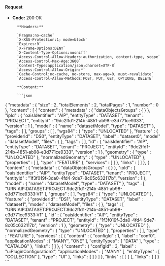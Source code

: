 #### Request

* **Code:** 200 OK

        **Headers:**

        `Pragma:no-cache`
        `X-XSS-Protection:1; mode=block`
        `Expires:0`
        `X-Frame-Options:DENY`
        `X-Content-Type-Options:nosniff`
        `Access-Control-Allow-Headers:authorization, content-type, scope`
        `Access-Control-Max-Age:3600`
        `Content-Type:application/json;charset=UTF-8`
        `Access-Control-Allow-Origin:*`
        `Cache-Control:no-cache, no-store, max-age=0, must-revalidate`
        `Access-Control-Allow-Methods:POST, PUT, GET, OPTIONS, DELETE`

        **Content:**

        ```json
    
{
  "metadata" : {
    "size" : 2,
    "totalElements" : 2,
    "totalPages" : 1,
    "number" : 0
  },
  "content" : [ {
    "content" : {
      "metadata" : {
        "dataObjectsGroups" : { }
      },
      "ipId" : {
        "oaisIdentifier" : "AIP",
        "entityType" : "DATASET",
        "tenant" : "PROJECT",
        "entityId" : "9dc2ffd1-214b-4851-ab98-e3d771ce9333",
        "version" : 1
      },
      "model" : {
        "name" : "datasetModel",
        "type" : "DATASET"
      },
      "tags" : [ ],
      "groups" : [ ],
      "wgs84" : {
        "type" : "UNLOCATED"
      },
      "feature" : {
        "providerId" : "DS0",
        "entityType" : "DATASET",
        "label" : "dataset0",
        "model" : "datasetModel",
        "files" : { },
        "tags" : [ ],
        "id" : {
          "oaisIdentifier" : "AIP",
          "entityType" : "DATASET",
          "tenant" : "PROJECT",
          "entityId" : "9dc2ffd1-214b-4851-ab98-e3d771ce9333",
          "version" : 1
        },
        "geometry" : {
          "type" : "UNLOCATED"
        },
        "normalizedGeometry" : {
          "type" : "UNLOCATED"
        },
        "properties" : [ ],
        "type" : "FEATURE"
      },
      "services" : [ ]
    },
    "links" : [ ]
  }, {
    "content" : {
      "metadata" : {
        "dataObjectsGroups" : { }
      },
      "ipId" : {
        "oaisIdentifier" : "AIP",
        "entityType" : "DATASET",
        "tenant" : "PROJECT",
        "entityId" : "1f3f019f-3da0-4fd4-9de7-8c05c632117b",
        "version" : 1
      },
      "model" : {
        "name" : "datasetModel",
        "type" : "DATASET"
      },
      "tags" : [ "URN:AIP:DATASET:PROJECT:9dc2ffd1-214b-4851-ab98-e3d771ce9333:V1" ],
      "groups" : [ ],
      "wgs84" : {
        "type" : "UNLOCATED"
      },
      "feature" : {
        "providerId" : "DS1",
        "entityType" : "DATASET",
        "label" : "dataset1",
        "model" : "datasetModel",
        "files" : { },
        "tags" : [ "URN:AIP:DATASET:PROJECT:9dc2ffd1-214b-4851-ab98-e3d771ce9333:V1" ],
        "id" : {
          "oaisIdentifier" : "AIP",
          "entityType" : "DATASET",
          "tenant" : "PROJECT",
          "entityId" : "1f3f019f-3da0-4fd4-9de7-8c05c632117b",
          "version" : 1
        },
        "geometry" : {
          "type" : "UNLOCATED"
        },
        "normalizedGeometry" : {
          "type" : "UNLOCATED"
        },
        "properties" : [ ],
        "type" : "FEATURE"
      },
      "services" : [ {
        "content" : {
          "configId" : 1,
          "label" : "conf0",
          "applicationModes" : [ "MANY", "ONE" ],
          "entityTypes" : [ "DATA" ],
          "type" : "CATALOG"
        },
        "links" : [ ]
      }, {
        "content" : {
          "configId" : 3,
          "label" : "uiPluginConfiguration2",
          "applicationModes" : [ "MANY" ],
          "entityTypes" : [ "COLLECTION" ],
          "type" : "UI"
        },
        "links" : [ ]
      } ]
    },
    "links" : [ ]
  } ],
  "links" : [ ]
}
        ```
